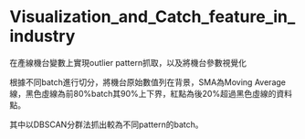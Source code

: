 # Visualization_and_Catch_feature_in_industry
在產線機台變數上實現outlier pattern抓取，以及將機台參數視覺化

根據不同batch進行切分，將機台原始數值列在背景，SMA為Moving Average線，黑色虛線為前80%batch其90%上下界，紅點為後20%超過黑色虛線的資料點。

其中以DBSCAN分群法抓出較為不同pattern的batch。

